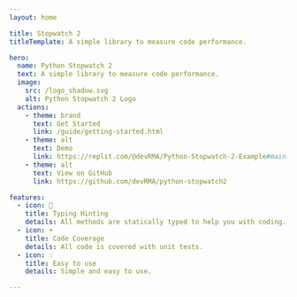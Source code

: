 ```yaml
---
layout: home

title: Stopwatch 2
titleTemplate: A simple library to measure code performance.

hero:
  name: Python Stopwatch 2
  text: A simple library to measure code performance.
  image:
    src: /logo_shadow.svg
    alt: Python Stopwatch 2 Logo
  actions:
    - theme: brand
      text: Get Started
      link: /guide/getting-started.html
    - theme: alt
      text: Demo
      link: https://replit.com/@devRMA/Python-Stopwatch-2-Example#main.py
    - theme: alt
      text: View on GitHub
      link: https://github.com/devRMA/python-stopwatch2

features:
  - icon: 🔑
    title: Typing Hinting
    details: All methods are statically typed to help you with coding.
  - icon: ☂️
    title: Code Coverage
    details: All code is covered with unit tests.
  - icon: 💡
    title: Easy to use
    details: Simple and easy to use.

---
```

